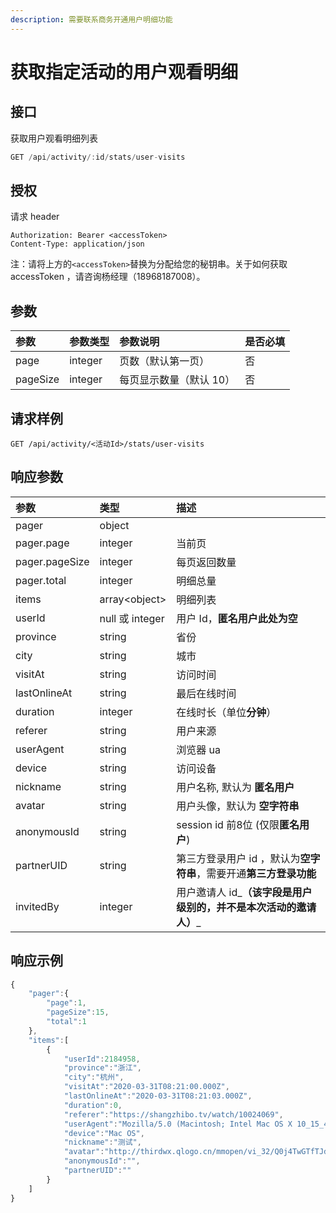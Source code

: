 ```yaml
---
description: 需要联系商务开通用户明细功能
---
```


# 获取指定活动的用户观看明细

## 接口

获取用户观看明细列表

```javascript
GET /api/activity/:id/stats/user-visits
```

## 授权

请求 header

```http
Authorization: Bearer <accessToken>
Content-Type: application/json
```

注：请将上方的`<accessToken>`替换为分配给您的秘钥串。关于如何获取 accessToken ，请咨询杨经理（18968187008）。

## 参数

| 参数 | 参数类型 | 参数说明 | 是否必填 |
| :--- | :--- | :--- | :--- |
| page | integer | 页数（默认第一页） | 否 |
| pageSize | integer | 每页显示数量（默认 10） | 否 |

## 请求样例

```text
GET /api/activity/<活动Id>/stats/user-visits
```

## 响应参数

| 参数 | 类型 | 描述 |
| :--- | :--- | :--- |
| pager | object |  |
| pager.page | integer | 当前页 |
| pager.pageSize | integer | 每页返回数量 |
| pager.total | integer | 明细总量 |
| items | array&lt;object&gt; | 明细列表 |
| userId | null 或 integer | 用户 Id，**匿名用户此处为空** |
| province | string | 省份 |
| city | string | 城市 |
| visitAt | string | 访问时间 |
| lastOnlineAt | string | 最后在线时间 |
| duration | integer | 在线时长（单位**分钟**） |
| referer | string | 用户来源 |
| userAgent | string | 浏览器 ua |
| device | string | 访问设备 |
| nickname | string | 用户名称, 默认为 **匿名用户** |
| avatar | string | 用户头像，默认为 **空字符串** |
| anonymousId | string | session id 前8位 \(仅限**匿名用户**\) |
| partnerUID | string | 第三方登录用户 id ，默认为**空字符串**，需要开通**第三方登录功能** |
| invitedBy | integer | 用户邀请人 id_**（该字段是用户级别的，并不是本次活动的邀请人）**_ |

## 响应示例

```javascript
{
    "pager":{
        "page":1,
        "pageSize":15,
        "total":1
    },
    "items":[
        {
            "userId":2184958,
            "province":"浙江",
            "city":"杭州",
            "visitAt":"2020-03-31T08:21:00.000Z",
            "lastOnlineAt":"2020-03-31T08:21:03.000Z",
            "duration":0,
            "referer":"https://shangzhibo.tv/watch/10024069",
            "userAgent":"Mozilla/5.0 (Macintosh; Intel Mac OS X 10_15_4) AppleWebKit/537.36 (KHTML, like Gecko) Chrome/80.0.3987.149 Safari/537.36",
            "device":"Mac OS",
            "nickname":"测试",
            "avatar":"http://thirdwx.qlogo.cn/mmopen/vi_32/Q0j4TwGTfTJdhX8EJDyyxX3NHRRqu30ia6ibCdft438GpiayNiaO2NYoKxiaCQCQIx0GMu3CKvN0jHu1lzNWufaS9ibA/132",
            "anonymousId":"",
            "partnerUID":""
        }
    ]
}
```

